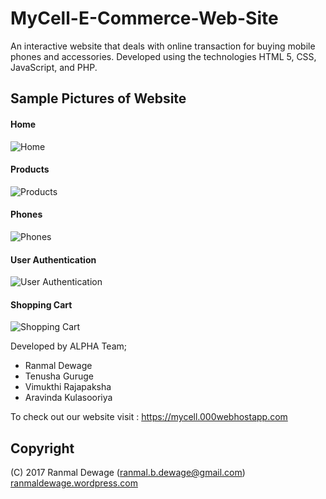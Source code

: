 # MyCell-E-Commerce-Web-Site
An interactive website that deals with online transaction for buying mobile phones and accessories.
Developed using the technologies HTML 5, CSS, JavaScript, and PHP.

## Sample Pictures of Website

#### Home
<img src="https://i.ibb.co/JjDTD7n/Screenshot-31.png" alt="Home" border="0">

#### Products
<img src="https://i.ibb.co/6BxWkWB/Screenshot-34.png" alt="Products" border="0">

#### Phones
<img src="https://i.ibb.co/Sts9w9K/Screenshot-35.png" alt="Phones" border="0">

#### User Authentication
<img src="https://i.ibb.co/8rfw8TF/Screenshot-37.png" alt="User Authentication" border="0">

#### Shopping Cart
<img src="https://i.ibb.co/m63qQm9/Screenshot-38.png" alt="Shopping Cart" border="0">


Developed by ALPHA Team;
* Ranmal Dewage
* Tenusha Guruge
* Vimukthi Rajapaksha
* Aravinda Kulasooriya

To check out our website visit : https://mycell.000webhostapp.com

## Copyright

(C) 2017 Ranmal Dewage (ranmal.b.dewage@gmail.com)
<br>
[ranmaldewage.wordpress.com](https://ranmaldewage.wordpress.com)
